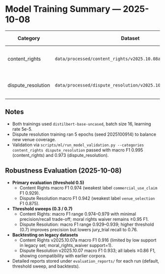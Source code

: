 # Model Training Summary — 2025-10-08

| Category | Dataset | Model Artifact | Macro F1 | Micro F1 | Label Highlights |
|----------|---------|----------------|----------|----------|------------------|
| content_rights | `data/processed/content_rights/v2025.10.08a/dataset.jsonl` | `artifacts/models/content_rights/v2025.10.08a-v1` | 0.987 | 0.987 | All low-support labels ≥0.93 F1 (ip_retained = 1.00). |
| dispute_resolution | `data/processed/dispute_resolution/v2025.10.08b/dataset.jsonl` | `artifacts/models/dispute_resolution/v2025.10.08b-v1` | 0.945 | 0.957 | Venue_selection F1 = 0.86, waivers ≥0.94 F1. |

## Notes
- Both trainings used `distilbert-base-uncased`, batch size 16, learning rate 5e-5.
- Dispute resolution training ran 5 epochs (seed 2025100914) to balance new venue coverage.
- Validation via `scripts/ml/run_model_validation.py --categories content_rights dispute_resolution` passed with macro F1 0.995 (content_rights) and 0.973 (dispute_resolution).

## Robustness Evaluation (2025-10-08)
- **Primary evaluation (threshold 0.5)**
	- Content Rights macro F1 0.974 (weakest label `commercial_use_claim` F1 0.929).
	- Dispute Resolution macro F1 0.942 (weakest label `venue_selection` F1 0.875).
- **Threshold sweeps (0.3 / 0.7)**
	- Content Rights: macro F1 range 0.974–0.979 with minimal precision/recall trade-off; moral rights waiver remains ≥0.95 F1.
	- Dispute Resolution: macro F1 range 0.929–0.939; higher threshold (0.7) improves precision but lowers jury_trial recall to 0.76.
- **Backtesting on legacy datasets**
	- Content Rights v2025.10.07a macro F1 0.916 (limited by low support in legacy set; moral_rights_waiver support=1).
	- Dispute Resolution v2025.10.07 macro F1 0.933; all labels ≥0.86 F1, showing compatibility with earlier corpora.
- Detailed reports stored under `evaluation_reports/` for each run (default, threshold sweep, and backtests).
